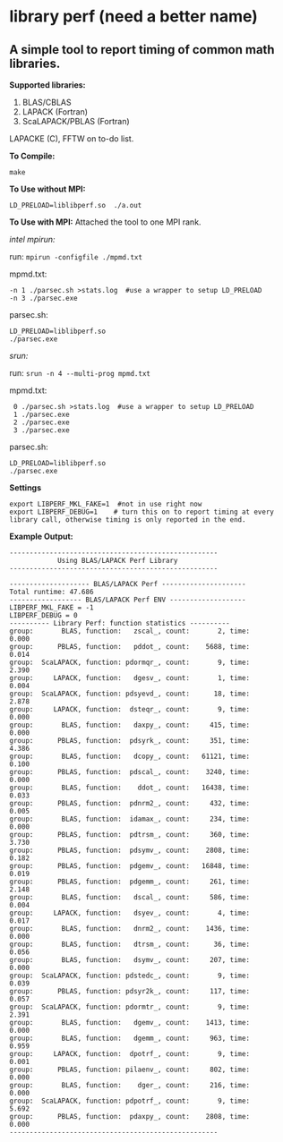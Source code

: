 # library perf  (need a better name)

## A simple tool to report timing of common math libraries. 

**Supported libraries:**
1. BLAS/CBLAS
2. LAPACK (Fortran)
3. ScaLAPACK/PBLAS (Fortran)

LAPACKE (C), FFTW on to-do list.

**To Compile:** 

``make`` 

**To Use without MPI:**  

``LD_PRELOAD=liblibperf.so  ./a.out`` 

**To Use with MPI:** Attached the tool to one MPI rank.

*intel mpirun:* 

  run: ``mpirun -configfile ./mpmd.txt``  
  
  mpmd.txt: 
  ```
  -n 1 ./parsec.sh >stats.log  #use a wrapper to setup LD_PRELOAD
  -n 3 ./parsec.exe
  ```
  parsec.sh:
  ```
  LD_PRELOAD=liblibperf.so 
  ./parsec.exe 
  ```

*srun:*  

  run: ``srun -n 4 --multi-prog mpmd.txt``
  
  mpmd.txt:
  ```
   0 ./parsec.sh >stats.log  #use a wrapper to setup LD_PRELOAD
   1 ./parsec.exe
   2 ./parsec.exe
   3 ./parsec.exe
   ```
  parsec.sh:
  ```
  LD_PRELOAD=liblibperf.so 
  ./parsec.exe 
  ```

**Settings**
```
export LIBPERF_MKL_FAKE=1  #not in use right now
export LIBPERF_DEBUG=1    # turn this on to report timing at every library call, otherwise timing is only reported in the end. 
```

**Example Output:**

```
----------------------------------------------------
            Using BLAS/LAPACK Perf Library
----------------------------------------------------

-------------------- BLAS/LAPACK Perf ---------------------
Total runtime: 47.686
------------------ BLAS/LAPACK Perf ENV -------------------
LIBPERF_MKL_FAKE = -1 
LIBPERF_DEBUG = 0 
---------- Library Perf: function statistics ----------
group:       BLAS, function:   zscal_, count:       2, time:      0.000
group:      PBLAS, function:   pddot_, count:    5688, time:      0.014
group:  ScaLAPACK, function: pdormqr_, count:       9, time:      2.390
group:     LAPACK, function:   dgesv_, count:       1, time:      0.004
group:  ScaLAPACK, function: pdsyevd_, count:      18, time:      2.878
group:     LAPACK, function:  dsteqr_, count:       9, time:      0.000
group:       BLAS, function:   daxpy_, count:     415, time:      0.000
group:      PBLAS, function:  pdsyrk_, count:     351, time:      4.386
group:       BLAS, function:   dcopy_, count:   61121, time:      0.100
group:      PBLAS, function:  pdscal_, count:    3240, time:      0.000
group:       BLAS, function:    ddot_, count:   16438, time:      0.033
group:      PBLAS, function:  pdnrm2_, count:     432, time:      0.005
group:       BLAS, function:  idamax_, count:     234, time:      0.000
group:      PBLAS, function:  pdtrsm_, count:     360, time:      3.730
group:      PBLAS, function:  pdsymv_, count:    2808, time:      0.182
group:      PBLAS, function:  pdgemv_, count:   16848, time:      0.019
group:      PBLAS, function:  pdgemm_, count:     261, time:      2.148
group:       BLAS, function:   dscal_, count:     586, time:      0.004
group:     LAPACK, function:   dsyev_, count:       4, time:      0.017
group:       BLAS, function:   dnrm2_, count:    1436, time:      0.000
group:       BLAS, function:   dtrsm_, count:      36, time:      0.056
group:       BLAS, function:   dsymv_, count:     207, time:      0.000
group:  ScaLAPACK, function: pdstedc_, count:       9, time:      0.039
group:      PBLAS, function: pdsyr2k_, count:     117, time:      0.057
group:  ScaLAPACK, function: pdormtr_, count:       9, time:      2.391
group:       BLAS, function:   dgemv_, count:    1413, time:      0.000
group:       BLAS, function:   dgemm_, count:     963, time:      0.959
group:     LAPACK, function:  dpotrf_, count:       9, time:      0.001
group:      PBLAS, function: pilaenv_, count:     802, time:      0.000
group:       BLAS, function:    dger_, count:     216, time:      0.000
group:  ScaLAPACK, function: pdpotrf_, count:       9, time:      5.692
group:      PBLAS, function:  pdaxpy_, count:    2808, time:      0.000
----------------------------------------------------



```

